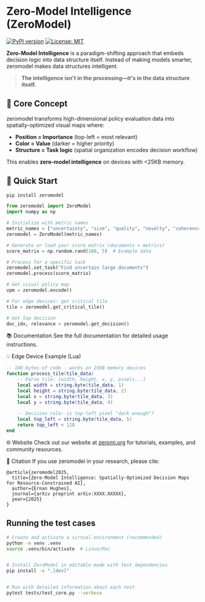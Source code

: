 # Zero-Model Intelligence (ZeroModel)

[![PyPI version](https://badge.fury.io/py/zeromodel.svg)](https://badge.fury.io/py/zeromodel)
[![License: MIT](https://img.shields.io/badge/License-MIT-yellow.svg)](https://opensource.org/licenses/MIT)

**Zero-Model Intelligence** is a paradigm-shifting approach that embeds decision logic into data structure itself. Instead of making models smarter, zeromodel makes data structures intelligent.

> **The intelligence isn't in the processing—it's in the data structure itself.**

## 🧠 Core Concept

zeromodel transforms high-dimensional policy evaluation data into spatially-optimized visual maps where:

- **Position = Importance** (top-left = most relevant)
- **Color = Value** (darker = higher priority)
- **Structure = Task logic** (spatial organization encodes decision workflow)

This enables **zero-model intelligence** on devices with <25KB memory.

## 🚀 Quick Start

```bash
pip install zeromodel
```

```python
from zeromodel import ZeroModel
import numpy as np

# Initialize with metric names
metric_names = ["uncertainty", "size", "quality", "novelty", "coherence"]
zeromodel = ZeroModel(metric_names)

# Generate or load your score matrix (documents × metrics)
score_matrix = np.random.rand(100, 5)  # Example data

# Process for a specific task
zeromodel.set_task("Find uncertain large documents")
zeromodel.process(score_matrix)

# Get visual policy map
vpm = zeromodel.encode()

# For edge devices: get critical tile
tile = zeromodel.get_critical_tile()

# Get top decision
doc_idx, relevance = zeromodel.get_decision()
```

📚 Documentation
See the full documentation for detailed usage instructions.

💡 Edge Device Example (Lua)

```lua
-- 180 bytes of code - works on 25KB memory devices
function process_tile(tile_data)
    -- Parse tile: [width, height, x, y, pixels...]
    local width = string.byte(tile_data, 1)
    local height = string.byte(tile_data, 2)
    local x = string.byte(tile_data, 3)
    local y = string.byte(tile_data, 4)
    
    -- Decision rule: is top-left pixel "dark enough"?
    local top_left = string.byte(tile_data, 5)
    return top_left < 128
end
```

🌐 Website
Check out our website at [zeromi.org](https://zeromi.org) for tutorials, examples, and community resources.

📄 Citation
If you use zeromodel in your research, please cite:

```text
@article{zeromodel2025,
  title={Zero-Model Intelligence: Spatially-Optimized Decision Maps for Resource-Constrained AI},
  author={Ernan Hughes},
  journal={arXiv preprint arXiv:XXXX.XXXXX},
  year={2025}
}
```


## Running the test cases

```bash
# Create and activate a virtual environment (recommended)
python -m venv .venv
source .venv/bin/activate  # Linux/Mac


# Install ZeroModel in editable mode with test dependencies
pip install -e ".[dev]"


# Run with detailed information about each test
pytest tests/test_core.py --verbose
```

